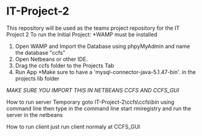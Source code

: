 # IT-Project-2
This repository will be used as the teams project repository for the IT Project 2
To run the Initial Project:
*WAMP must be installed
1. Open WAMP and Import the Database using phpyMyAdmin and name the database "ccfs"
2. Open Netbeans or other IDE.
3. Drag the ccfs folder to the Projects Tab
4. Run App
*Make sure to have a 'mysql-connector-java-5.1.47-bin'. in the projects lib folder

*MAKE SURE YOU IMPORT THIS IN NETBEANS CCFS AND CCFS_GUI*

How to run server Temporary 
goto IT-Project-2\ccfs\ccfs\bin using command line 
then type in the command line start rmiregistry and run the 
server in the netbeans

How to run client
just run client normaly at CCFS_GUI
